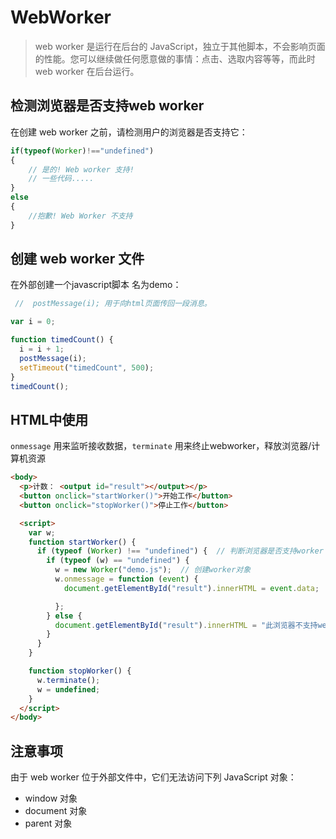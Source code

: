 # WebWorker

>web worker 是运行在后台的 JavaScript，独立于其他脚本，不会影响页面的性能。您可以继续做任何愿意做的事情：点击、选取内容等等，而此时 web worker 在后台运行。

## 检测浏览器是否支持web worker

在创建 web worker 之前，请检测用户的浏览器是否支持它：

```js
if(typeof(Worker)!=="undefined")
{
    // 是的! Web worker 支持!
    // 一些代码.....
}
else
{
    //抱歉! Web Worker 不支持
}
```

## 创建 web worker 文件

在外部创建一个javascript脚本 名为demo：

```js
 //  postMessage(i); 用于向html页面传回一段消息。

var i = 0;

function timedCount() {
  i = i + 1;
  postMessage(i);
  setTimeout("timedCount", 500);
}
timedCount();
```

## HTML中使用

`onmessage` 用来监听接收数据，`terminate` 用来终止webworker，释放浏览器/计算机资源

```html
<body>
  <p>计数： <output id="result"></output></p>
  <button onclick="startWorker()">开始工作</button>
  <button onclick="stopWorker()">停止工作</button>

  <script>
    var w;
    function startWorker() {
      if (typeof (Worker) !== "undefined") {  // 判断浏览器是否支持worker 
        if (typeof (w) == "undefined") {
          w = new Worker("demo.js");  // 创建worker对象  
          w.onmessage = function (event) {
            document.getElementById("result").innerHTML = event.data;

          };
        } else {
          document.getElementById("result").innerHTML = "此浏览器不支持webworker功能"
        }
      }
    }

    function stopWorker() {
      w.terminate();   
      w = undefined;
    }
  </script>
</body>
```

## 注意事项

由于 web worker 位于外部文件中，它们无法访问下列 JavaScript 对象：

- window 对象
- document 对象
- parent 对象